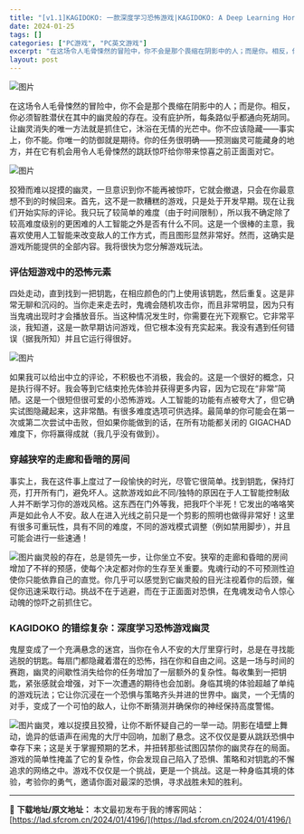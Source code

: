 ```yaml
---
title: "[v1.1]KAGIDOKO: 一款深度学习恐怖游戏|KAGIDOKO: A Deep Learning Horror Game|PC原版|646M"
date: 2024-01-25
tags: []
categories: ["PC游戏", "PC英文游戏"]
excerpt: "在这场令人毛骨悚然的冒险中，你不会是那个畏缩在阴影中的人；而是你。相反，你必须智胜潜伏在其中的幽灵般的存在。没有庇护所，每条路似乎都通向死胡同。让幽灵消失的唯一方法就是抓住它，沐浴在无情的光芒中。你不应该隐藏——事实上，你不能。你唯一的防御就是期待。你的任务很明确——预测幽灵可能藏身的地方，并在它有&hellip;"
layout: post
---
```


<p class="clear"><img class="aligncenter" src="https://lad.sfcrom.cn/wp-content/uploads/2024/01/20240125090937-f36c7.jpeg" alt="图片" crossorigin="anonymous" data-ratio="1.5" data-src="https://lad.sfcrom.cn/wp-content/uploads/2024/01/20240125090937-f36c7.jpeg" data-w="600" data-original-style="" data-index="1" data-fail="0" /></p>
<p class="clear">在这场令人毛骨悚然的冒险中，你不会是那个畏缩在阴影中的人；而是你。相反，你必须智胜潜伏在其中的幽灵般的存在。没有庇护所，每条路似乎都通向死胡同。让幽灵消失的唯一方法就是抓住它，沐浴在无情的光芒中。你不应该隐藏——事实上，你不能。你唯一的防御就是期待。你的任务很明确——预测幽灵可能藏身的地方，并在它有机会用令人毛骨悚然的跳跃惊吓给你带来惊喜之前正面面对它。</p>
<p class="clear"><img src="https://lad.sfcrom.cn/wp-content/uploads/2024/01/20240125090937-204f2.jpeg" alt="图片" crossorigin="anonymous" data-ratio="0.562962962962963" data-src="https://lad.sfcrom.cn/wp-content/uploads/2024/01/20240125090937-204f2.jpeg" data-w="1080" data-original-style="" data-index="2" data-fail="0" /></p>
<p class="clear">狡猾而难以捉摸的幽灵，一旦意识到你不能再被惊吓，它就会撤退，只会在你最意想不到的时候回来。首先，这不是一款糟糕的游戏，只是处于开发早期。现在让我们开始实际的评论。我只玩了较简单的难度（由于时间限制），所以我不确定除了较高难度级别的更困难的人工智能之外是否有什么不同。这是一个很棒的主意，我喜欢使用人工智能来改变敌人的工作方式，而且图形显然非常好。然而，这确实是游戏所能提供的全部内容。我将很快为您分解游戏玩法。</p>

<h3>评估短游戏中的恐怖元素</h3>
<p class="clear">四处走动，直到找到一把钥匙，在相应颜色的门上使用该钥匙，然后重复。这是非常无聊和沉闷的。当你走来走去时，鬼魂会随机攻击你，而且非常明显，因为只有当鬼魂出现时才会播放音乐。当这种情况发生时，你需要在光下观察它。它非常平淡，我知道，这是一款早期访问游戏，但它根本没有充实起来。我没有遇到任何错误（据我所知）并且它运行得很好。</p>
<p class="clear"><img src="https://lad.sfcrom.cn/wp-content/uploads/2024/01/20240125090937-db0d6.jpeg" alt="图片" crossorigin="anonymous" data-ratio="0.562962962962963" data-src="https://lad.sfcrom.cn/wp-content/uploads/2024/01/20240125090937-db0d6.jpeg" data-w="1080" data-original-style="" data-index="3" data-fail="0" /></p>
<p class="clear">如果我可以给出中立的评论，不积极也不消极，我会的。这是一个很好的概念，只是执行得不好。我会等到它结束抢先体验并获得更多内容，因为它现在“非常”简陋。这是一个很短但很可爱的小恐怖游戏。人工智能的功能有点被夸大了，但它确实试图隐藏起来，这非常酷。有很多难度选项可供选择。最简单的你可能会在第一次或第二次尝试中击败，但如果你能做到的话，在所有功能都关闭的 GIGACHAD 难度下，你将赢得成就（我几乎没有做到）。</p>

<h3>穿越狭窄的走廊和昏暗的房间</h3>
<p class="clear">事实上，我在这件事上度过了一段愉快的时光，尽管它很简单。找到钥匙，保持灯亮，打开所有门，避免坏人。这款游戏如此不同/独特的原因在于人工智能控制敌人并不断学习你的游戏风格。这东西在门外等我，把我吓个半死！它发出的咯咯笑声是如此令人不安。敌人在进入光线之前只是一个剪影的照明也做得非常好！这里有很多可重玩性，具有不同的难度，不同的游戏模式调整（例如禁用脚步），并且可能会进行一些速通！</p>
<p class="clear"><img src="https://lad.sfcrom.cn/wp-content/uploads/2024/01/20240125090938-229cc.jpeg" alt="图片" crossorigin="anonymous" data-ratio="0.562962962962963" data-src="https://lad.sfcrom.cn/wp-content/uploads/2024/01/20240125090938-229cc.jpeg" data-w="1080" data-original-style="" data-index="4" data-fail="0" />幽灵般的存在，总是领先一步，让你坐立不安。狭窄的走廊和昏暗的房间增加了不祥的预感，使每个决定都对你的生存至关重要。鬼魂行动的不可预测性迫使你只能依靠自己的直觉。你几乎可以感觉到它幽灵般的目光注视着你的后颈，催促你迅速采取行动。挑战不在于逃避，而在于正面面对恐惧，在鬼魂发动令人惊心动魄的惊吓之前抓住它。</p>

<h3>KAGIDOKO 的错综复杂：深度学习恐怖游戏幽灵</h3>
<p class="clear">鬼屋变成了一个充满悬念的迷宫，当你在令人不安的大厅里穿行时，总是在寻找能逃脱的钥匙。每扇门都隐藏着潜在的恐怖，挡在你和自由之间。这是一场与时间的赛跑，幽灵的间歇性消失给你的任务增加了一层额外的复杂性。每收集到一把钥匙，紧张感就会增强，对下一次遭遇的期待也会加剧。身临其境的体验超越了单纯的游戏玩法；它让你沉浸在一个恐惧与策略齐头并进的世界中。幽灵，一个无情的对手，变成了一个可怕的敌人，让你不断猜测并确保你的神经保持高度警惕。</p>
<p class="clear"><img src="https://lad.sfcrom.cn/wp-content/uploads/2024/01/20240125090938-bec69.jpeg" alt="图片" crossorigin="anonymous" data-ratio="0.562962962962963" data-src="https://lad.sfcrom.cn/wp-content/uploads/2024/01/20240125090938-bec69.jpeg" data-w="1080" data-original-style="" data-index="5" data-fail="0" />幽灵，难以捉摸且狡猾，让你不断怀疑自己的一举一动。阴影在墙壁上舞动，诡异的低语声在闹鬼的大厅中回响，加剧了悬念。这不仅仅是要从跳跃恐惧中幸存下来；这是关于掌握预期的艺术，并扭转那些试图囚禁你的幽灵存在的局面。游戏的简单性掩盖了它的复杂性，你会发现自己陷入了恐惧、策略和对钥匙的不懈追求的网络之中。游戏不仅仅是一个挑战，更是一个挑战。这是一种身临其境的体验，考验你的勇气，邀请你面对最深的恐惧，寻求战胜未知的胜利。</p>

---
📖 **下载地址/原文地址：** 本文最初发布于我的博客网站：[https://lad.sfcrom.cn/2024/01/4196/](https://lad.sfcrom.cn/2024/01/4196/)
